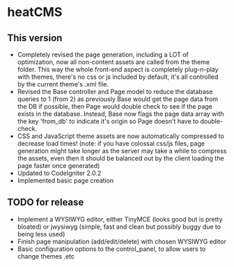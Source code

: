 # heatCMS #

## This version  
* Completely revised the page generation, including a LOT of optimization, now all non-content assets are called from the theme folder. This way the whole front-end aspect is completely plug-n-play with themes, there's no css or js included by default, it's all controlled by the current theme's .xml file.
* Revised the Base controller and Page model to reduce the database queries to 1 (from 2) as previously Base would get the page data from the DB if possible, then Page would double check to see if the page exists in the database. Instead, Base now flags the page data array with the key 'from_db' to indicate it's origin so Page doesn't have to double-check.
* CSS and JavaScript theme assets are now automatically compressed to decrease load times! (note: if you have colossal css/js files, page generation might take longer as the server may take a while to compress the assets, even then it should be balanced out by the client loading the page faster once generated)
* Updated to CodeIgniter 2.0.2
* Implemented basic page creation
## TODO for release
* Implement a WYSIWYG editor, either TinyMCE (looks good but is pretty bloated) or jwysiwyg (simple, fast and clean but possibly buggy due to being less used)
* Finish page manipulation (add/edit/delete) with chosen WYSIWYG editor
* Basic configuration options to the control_panel, to allow users to change themes .etc
